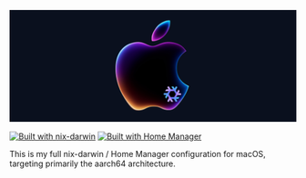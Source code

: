 
![banner](banner-readme.png)

[![Built with nix-darwin](https://img.shields.io/badge/Built_with-nix--darwin-43329C.svg?style=flat&logo=nixos&logoColor=white&label=macOS%20by&labelColor=5277C3&suffix=nix-darwin)](https://nixos.org/)
[![Built with Home Manager](https://img.shields.io/badge/Built_with-Home%20Manager-43329C.svg?style=flat&logoColor=white&label=and&labelColor=5277C3&suffix=Home%20Manager)](https://nix-community.github.io/home-manager/)

This is my full nix-darwin / Home Manager configuration for macOS, targeting primarily the aarch64 architecture.
